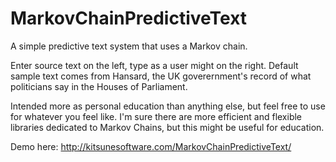 # MarkovChainPredictiveText
A simple predictive text system that uses a Markov chain.

Enter source text on the left, type as a user might on the right. Default sample text comes from Hansard, the UK goverernment's record of what politicians say in the Houses of Parliament.

Intended more as personal education than anything else, but feel free to use for whatever you feel like. I'm sure there are more efficient and flexible libraries dedicated to Markov Chains, but this might be useful for education.

Demo here: http://kitsunesoftware.com/MarkovChainPredictiveText/
